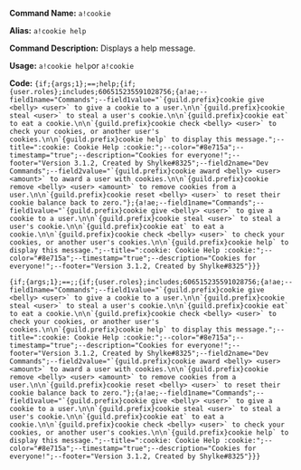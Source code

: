 **Command Name:** `a!cookie`

**Alias:** `a!cookie help`

**Command Description:**
Displays a help message.

**Usage:**
`a!cookie help`or `a!cookie`

**Code:**
```{if;{args;1};==;help;{if;{user.roles};includes;606515235591028756;{a!ae;--field1name="Commands";--field1value="`{guild.prefix}cookie give <belly> <user>` to give a cookie to a user.\n\n`{guild.prefix}cookie steal <user>` to steal a user's cookie.\n\n`{guild.prefix}cookie eat` to eat a cookie.\n\n`{guild.prefix}cookie check <belly> <user>` to check your cookies, or another user's cookies.\n\n`{guild.prefix}cookie help` to display this message.";--title=":cookie: Cookie Help :cookie:";--color="#8e715a";--timestamp="true";--description="Cookies for everyone!";--footer="Version 3.1.2, Created by Shylke#8325";--field2name="Dev Commands";--field2value="`{guild.prefix}cookie award <belly> <user> <amount>` to award a user with cookies.\n\n`{guild.prefix}cookie remove <belly> <user> <amount>` to remove cookies from a user.\n\n`{guild.prefix}cookie reset <belly> <user>` to reset their cookie balance back to zero."};{a!ae;--field1name="Commands";--field1value="`{guild.prefix}cookie give <belly> <user>` to give a cookie to a user.\n\n`{guild.prefix}cookie steal <user>` to steal a user's cookie.\n\n`{guild.prefix}cookie eat` to eat a cookie.\n\n`{guild.prefix}cookie check <belly> <user>` to check your cookies, or another user's cookies.\n\n`{guild.prefix}cookie help` to display this message.";--title=":cookie: Cookie Help :cookie:";--color="#8e715a";--timestamp="true";--description="Cookies for everyone!";--footer="Version 3.1.2, Created by Shylke#8325"}}}```

```{if;{args;1};==;;{if;{user.roles};includes;606515235591028756;{a!ae;--field1name="Commands";--field1value="`{guild.prefix}cookie give <belly> <user>` to give a cookie to a user.\n\n`{guild.prefix}cookie steal <user>` to steal a user's cookie.\n\n`{guild.prefix}cookie eat` to eat a cookie.\n\n`{guild.prefix}cookie check <belly> <user>` to check your cookies, or another user's cookies.\n\n`{guild.prefix}cookie help` to display this message.";--title=":cookie: Cookie Help :cookie:";--color="#8e715a";--timestamp="true";--description="Cookies for everyone!";--footer="Version 3.1.2, Created by Shylke#8325";--field2name="Dev Commands";--field2value="`{guild.prefix}cookie award <belly> <user> <amount>` to award a user with cookies.\n\n`{guild.prefix}cookie remove <belly> <user> <amount>` to remove cookies from a user.\n\n`{guild.prefix}cookie reset <belly> <user>` to reset their cookie balance back to zero."};{a!ae;--field1name="Commands";--field1value="`{guild.prefix}cookie give <belly> <user>` to give a cookie to a user.\n\n`{guild.prefix}cookie steal <user>` to steal a user's cookie.\n\n`{guild.prefix}cookie eat` to eat a cookie.\n\n`{guild.prefix}cookie check <belly> <user>` to check your cookies, or another user's cookies.\n\n`{guild.prefix}cookie help` to display this message.";--title=":cookie: Cookie Help :cookie:";--color="#8e715a";--timestamp="true";--description="Cookies for everyone!";--footer="Version 3.1.2, Created by Shylke#8325"}}}```
